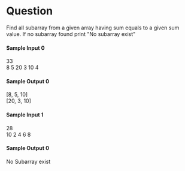 # Question

Find all subarray from a given array having sum equals to a given sum value. If no subarray found print "No subarray exist"

#### Sample Input 0

33  
8 5 20 3 10 4

#### Sample Output 0

[8, 5, 10]  
[20, 3, 10]

#### Sample Input 1

28  
10 2 4 6 8

#### Sample Output 0

No Subarray exist
